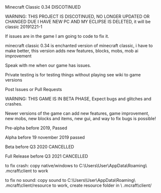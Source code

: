 Minecraft Classic 0.34 DISCOTINUED

WARNING: THIS PROJECT IS DISCOTINUED, NO LONGER UPDATED OR CHANGED DUE I HAVE NEW PC AND MY ECLIPSE IS DELETED, it will be classic 20191221-1

If issues are in the game I am going to code to fix it.

minecraft classic 0.34 is enchanted version of minecraft classic, i have to make better, this version adds new features, blocks, mobs, mob ai improvement

Speak with me when our game has issues.

Private testing is for testing things without playing see wiki to game versions

Post Issues or Pull Requests

WARNING: THIS GAME IS IN BETA PHASE, Expect bugs and glitches and crashes.

Newer versions of the game can add new features, game improvement, new mobs, new blocks and items, new gui, and way to fix bugs is possible!

Pre-alpha before 2019, Passed

Alpha before 19 november 2019 passed

Beta before Q3 2020 CANCELLED

Full Release before Q3 2021 CANCELLED

to fix crash: copy native/windows to C:\Users\User\AppData\Roaming\ .mcraft\client to work

to fix no sound: copy sound to C:\Users\User\AppData\Roaming\ .mcraft\client/resource to work, create resource folder in \ .mcraft\client/

